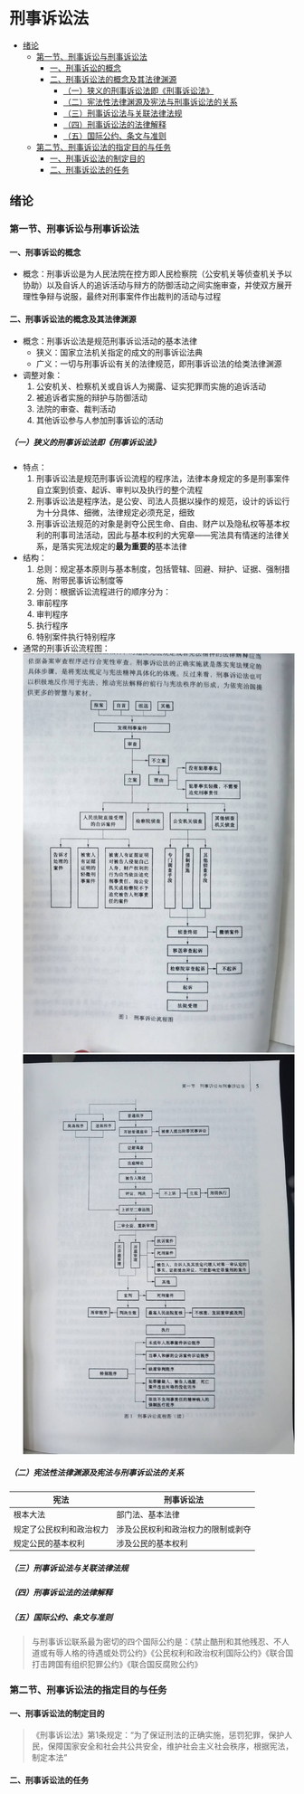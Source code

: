 # 刑事诉讼法

<!-- vim-markdown-toc GitLab -->

* [绪论](#绪论)
    * [第一节、刑事诉讼与刑事诉讼法](#第一节刑事诉讼与刑事诉讼法)
        * [一、刑事诉讼的概念](#一刑事诉讼的概念)
        * [二、刑事诉讼法的概念及其法律渊源](#二刑事诉讼法的概念及其法律渊源)
            * [（一）狭义的刑事诉讼法即《刑事诉讼法》](#一狭义的刑事诉讼法即刑事诉讼法)
            * [（二）宪法性法律渊源及宪法与刑事诉讼法的关系](#二宪法性法律渊源及宪法与刑事诉讼法的关系)
            * [（三）刑事诉讼法与关联法律法规](#三刑事诉讼法与关联法律法规)
            * [（四）刑事诉讼法的法律解释](#四刑事诉讼法的法律解释)
            * [（五）国际公约、条文与准则](#五国际公约条文与准则)
    * [第二节、刑事诉讼法的指定目的与任务](#第二节刑事诉讼法的指定目的与任务)
        * [一、刑事诉讼法的制定目的](#一刑事诉讼法的制定目的)
        * [二、刑事诉讼法的任务](#二刑事诉讼法的任务)

<!-- vim-markdown-toc -->

## 绪论
### 第一节、刑事诉讼与刑事诉讼法
#### 一、刑事诉讼的概念
- 概念：刑事诉讼是为人民法院在控方即人民检察院（公安机关等侦查机关予以协助）以及自诉人的追诉活动与辩方的防御活动之间实施审查，并使双方展开理性争辩与说服，最终对刑事案件作出裁判的活动与过程

#### 二、刑事诉讼法的概念及其法律渊源
- 概念：刑事诉讼法是规范刑事诉讼活动的基本法律
  - 狭义：国家立法机关指定的成文的刑事诉讼法典
  - 广义：一切与刑事诉讼有关的法律规范，即刑事诉讼法的给类法律渊源
- 调整对象：
  1. 公安机关、检察机关或自诉人为揭露、证实犯罪而实施的追诉活动
  2. 被追诉者实施的辩护与防御活动
  3. 法院的审查、裁判活动
  4. 其他诉讼参与人参加刑事诉讼的活动

##### （一）狭义的刑事诉讼法即《刑事诉讼法》
- 特点：
  1. 刑事诉讼法是规范刑事诉讼流程的程序法，法律本身规定的多是刑事案件自立案到侦查、起诉、审判以及执行的整个流程
  2. 刑事诉讼法是程序法，是公安、司法人员据以操作的规范，设计的诉讼行为十分具体、细微，法律规定必须充足，细致
  3. 刑事诉讼法规范的对象是剥夺公民生命、自由、财产以及隐私权等基本权利的刑事司法活动，因此与基本权利的大宪章——宪法具有情迷的法律关系，是落实宪法规定的**最为重要的**基本法律
- 结构：
  1. 总则：规定基本原则与基本制度，包括管辖、回避、辩护、证据、强制措施、附带民事诉讼制度等
  2. 分则：根据诉讼流程进行的顺序分为：
    1. 审前程序
    2. 审判程序
    3. 执行程序
    4. 特别案件执行特别程序
- 通常的刑事诉讼流程图：![24](img/24.png) ![25](img/25.png)


##### （二）宪法性法律渊源及宪法与刑事诉讼法的关系
| 宪法                     | 刑事诉讼法                         |
|--------------------------|------------------------------------|
| 根本大法                 | 部门法、基本法律                   |
| 规定了公民权利和政治权力 | 涉及公民权利和政治权力的限制或剥夺 |
| 规定公民的基本权利       | 涉及公民的基本权利                 |

##### （三）刑事诉讼法与关联法律法规

##### （四）刑事诉讼法的法律解释

##### （五）国际公约、条文与准则
> 与刑事诉讼联系最为密切的四个国际公约是：《禁止酷刑和其他残忍、不人道或有辱人格的待遇或处罚公约》《公民权利和政治权利国际公约》《联合国打击跨国有组织犯罪公约》《联合国反腐败公约》

### 第二节、刑事诉讼法的指定目的与任务
#### 一、刑事诉讼法的制定目的
> 《刑事诉讼法》第1条规定：“为了保证刑法的正确实施，惩罚犯罪，保护人民，保障国家安全和社会共公共安全，维护社会主义社会秩序，根据宪法，制定本法”

#### 二、刑事诉讼法的任务

